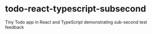 # todo-react-typescript-subsecond
Tiny Todo app in React and TypeScript demonstrating sub-second test feedback

